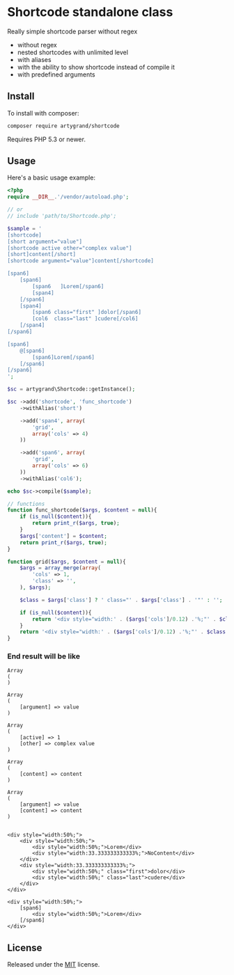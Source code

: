 # Shortcode standalone class

Really simple shortcode parser without regex

* without regex
* nested shortcodes with unlimited level
* with aliases
* with the ability to show shortcode instead of compile it
* with predefined arguments

## Install

To install with composer:

```sh
composer require artygrand/shortcode
```

Requires PHP 5.3 or newer.

## Usage

Here's a basic usage example:

```php
<?php
require __DIR__.'/vendor/autoload.php';

// or
// include 'path/to/Shortcode.php';

$sample = '
[shortcode]
[short argument="value"]
[shortcode active other="complex value"]
[short]content[/short]
[shortcode argument="value"]content[/shortcode]

[span6]
    [span6]
        [span6   ]Lorem[/span6]
        [span4]
    [/span6]
    [span4]
        [span6 class="first" ]dolor[/span6]
        [col6  class="last" ]cudere[/col6]
    [/span4]
[/span6]

[span6]
    @[span6]
        [span6]Lorem[/span6]
    [/span6]
[/span6]
';

$sc = artygrand\Shortcode::getInstance();

$sc ->add('shortcode', 'func_shortcode')
    ->withAlias('short')

    ->add('span4', array(
        'grid',
        array('cols' => 4)
    ))

    ->add('span6', array(
        'grid',
        array('cols' => 6)
    ))
    ->withAlias('col6');

echo $sc->compile($sample);

// functions
function func_shortcode($args, $content = null){
    if (is_null($content)){
        return print_r($args, true);
    }
    $args['content'] = $content;
    return print_r($args, true);
}

function grid($args, $content = null){
    $args = array_merge(array(
        'cols' => 1,
        'class' => '',
    ), $args);

    $class = $args['class'] ? ' class="' . $args['class'] . '"' : '';

    if (is_null($content)){
        return '<div style="width:' . ($args['cols']/0.12) .'%;"' . $class . '>NoContent</div>';
    }
    return '<div style="width:' . ($args['cols']/0.12) .'%;"' . $class . '>' . $content . '</div>';
}
```

### End result will be like

```
Array
(
)

Array
(
    [argument] => value
)

Array
(
    [active] => 1
    [other] => complex value
)

Array
(
    [content] => content
)

Array
(
    [argument] => value
    [content] => content
)


<div style="width:50%;">
    <div style="width:50%;">
        <div style="width:50%;">Lorem</div>
        <div style="width:33.333333333333%;">NoContent</div>
    </div>
    <div style="width:33.333333333333%;">
        <div style="width:50%;" class="first">dolor</div>
        <div style="width:50%;" class="last">cudere</div>
    </div>
</div>

<div style="width:50%;">
    [span6]
        <div style="width:50%;">Lorem</div>
    [/span6]
</div>
```

## License

Released under the [MIT](LICENSE.txt) license.
